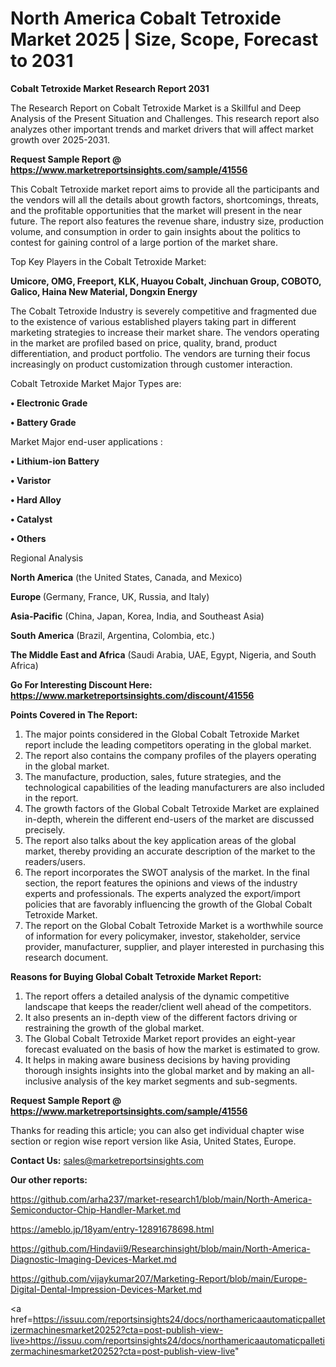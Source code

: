 # North America Cobalt Tetroxide Market 2025 | Size, Scope, Forecast to 2031

<strong>Cobalt Tetroxide Market Research Report 2031</strong>

The Research Report on Cobalt Tetroxide Market is a Skillful and Deep Analysis of the Present Situation and Challenges. This research report also analyzes other important trends and market drivers that will affect market growth over 2025-2031.

<strong>Request Sample Report @ <a href=https://www.marketreportsinsights.com/sample/41556>https://www.marketreportsinsights.com/sample/41556</a></strong>

This Cobalt Tetroxide market report aims to provide all the participants and the vendors will all the details about growth factors, shortcomings, threats, and the profitable opportunities that the market will present in the near future. The report also features the revenue share, industry size, production volume, and consumption in order to gain insights about the politics to contest for gaining control of a large portion of the market share.

Top Key Players in the Cobalt Tetroxide Market:

<strong>Umicore, OMG, Freeport, KLK, Huayou Cobalt, Jinchuan Group, COBOTO, Galico, Haina New Material, Dongxin Energy</strong>

The Cobalt Tetroxide Industry is severely competitive and fragmented due to the existence of various established players taking part in different marketing strategies to increase their market share. The vendors operating in the market are profiled based on price, quality, brand, product differentiation, and product portfolio. The vendors are turning their focus increasingly on product customization through customer interaction.

Cobalt Tetroxide Market Major Types are:

<strong>•  Electronic Grade

•  Battery Grade</strong>

Market Major end-user applications :

<strong>•  Lithium-ion Battery

•  Varistor

•  Hard Alloy

•  Catalyst

•  Others</strong>

Regional Analysis

</u><strong><b>North America</b></strong> (the United States, Canada, and Mexico)

<strong><b>Europe </b></strong>(Germany, France, UK, Russia, and Italy)

<strong><b>Asia-Pacific</b></strong> (China, Japan, Korea, India, and Southeast Asia)

<strong><b>South America</b></strong> (Brazil, Argentina, Colombia, etc.)

<strong><b>The Middle East and Africa</b></strong> (Saudi Arabia, UAE, Egypt, Nigeria, and South Africa)

<strong>Go For Interesting Discount Here: <a href=https://www.marketreportsinsights.com/discount/41556>https://www.marketreportsinsights.com/discount/41556</a></strong>

<strong>Points Covered in The Report:</strong>
<ol>
  <li>The major points considered in the Global Cobalt Tetroxide Market report include the leading competitors operating in the global market.</li>
  <li>The report also contains the company profiles of the players operating in the global market.</li>
  <li>The manufacture, production, sales, future strategies, and the technological capabilities of the leading manufacturers are also included in the report.</li>
  <li>The growth factors of the Global Cobalt Tetroxide Market are explained in-depth, wherein the different end-users of the market are discussed precisely.</li>
  <li>The report also talks about the key application areas of the global market, thereby providing an accurate description of the market to the readers/users.</li>
  <li>The report incorporates the SWOT analysis of the market. In the final section, the report features the opinions and views of the industry experts and professionals. The experts analyzed the export/import policies that are favorably influencing the growth of the Global Cobalt Tetroxide Market.</li>
  <li>The report on the Global Cobalt Tetroxide Market is a worthwhile source of information for every policymaker, investor, stakeholder, service provider, manufacturer, supplier, and player interested in purchasing this research document.</li>
</ol>
<strong>Reasons for Buying Global Cobalt Tetroxide Market Report:</strong>

<ol>
  <li>The report offers a detailed analysis of the dynamic competitive landscape that keeps the reader/client well ahead of the competitors.</li>
  <li>It also presents an in-depth view of the different factors driving or restraining the growth of the global market.</li>
  <li>The Global Cobalt Tetroxide Market report provides an eight-year forecast evaluated on the basis of how the market is estimated to grow.</li>
  <li>It helps in making aware business decisions by having providing thorough insights insights into the global market and by making an all-inclusive analysis of the key market segments and sub-segments.</li>
</ol>
<strong>Request Sample Report @ <a href=https://www.marketreportsinsights.com/sample/41556>https://www.marketreportsinsights.com/sample/41556</a></strong>


Thanks for reading this article; you can also get individual chapter wise section or region wise report version like Asia, United States, Europe.

<strong>Contact Us:</strong>
sales@marketreportsinsights.com

<strong>Our other reports:</strong>

<a href=https://github.com/arha237/market-research1/blob/main/North-America-Semiconductor-Chip-Handler-Market.md>https://github.com/arha237/market-research1/blob/main/North-America-Semiconductor-Chip-Handler-Market.md</a>

<a href=https://ameblo.jp/18yam/entry-12891678698.html>https://ameblo.jp/18yam/entry-12891678698.html</a>

<a href=https://github.com/Hindavii9/Researchinsight/blob/main/North-America-Diagnostic-Imaging-Devices-Market.md>https://github.com/Hindavii9/Researchinsight/blob/main/North-America-Diagnostic-Imaging-Devices-Market.md</a>

<a href=https://github.com/vijaykumar207/Marketing-Report/blob/main/Europe-Digital-Dental-Impression-Devices-Market.md>https://github.com/vijaykumar207/Marketing-Report/blob/main/Europe-Digital-Dental-Impression-Devices-Market.md</a>

<a href=https://issuu.com/reportsinsights24/docs/northamericaautomaticpalletizermachinesmarket20252?cta=post-publish-view-live>https://issuu.com/reportsinsights24/docs/northamericaautomaticpalletizermachinesmarket20252?cta=post-publish-view-live</a>"
